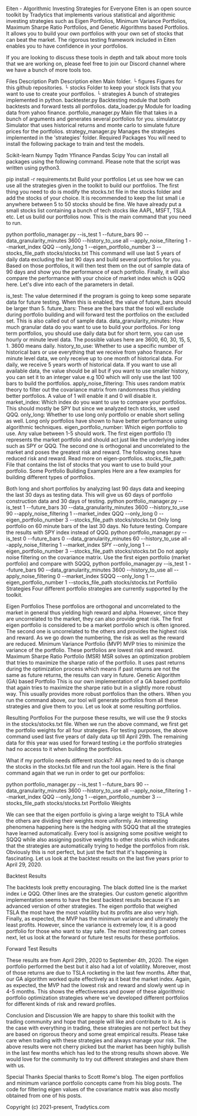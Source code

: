 Eiten - Algorithmic Investing Strategies for Everyone
Eiten is an open source toolkit by Tradytics that implements various statistical and algorithmic investing strategies such as Eigen Portfolios, Minimum Variance Portfolios, Maximum Sharpe Ratio Portfolios, and Genetic Algorithms based Portfolios. It allows you to build your own portfolios with your own set of stocks that can beat the market. The rigorous testing framework included in Eiten enables you to have confidence in your portfolios.

If you are looking to discuss these tools in depth and talk about more tools that we are working on, please feel free to join our Discord channel where we have a bunch of more tools too.

Files Description
Path	Description
eiten	Main folder.
└  figures	Figures for this github repositories.
└  stocks	Folder to keep your stock lists that you want to use to create your portfolios.
└  strategies	A bunch of strategies implemented in python.
backtester.py	Backtesting module that both backtests and forward tests all portfolios.
data_loader.py	Module for loading data from yahoo finance.
portfolio_manager.py	Main file that takes in a bunch of arguments and generates several portfolios for you.
simulator.py	Simulator that uses historical returns and monte carlo to simulate future prices for the portfolios.
strategy_manager.py	Manages the strategies implemented in the 'strategies' folder.
Required Packages
You will need to install the following package to train and test the models.

Scikit-learn
Numpy
Tqdm
Yfinance
Pandas
Scipy
You can install all packages using the following command. Please note that the script was written using python3.

pip install -r requirements.txt
Build your portfolios
Let us see how we can use all the strategies given in the toolkit to build our portfolios. The first thing you need to do is modify the stocks.txt file in the stocks folder and add the stocks of your choice. It is recommended to keep the list small i.e anywhere between 5 to 50 stocks should be fine. We have already put a small stocks list containing a bunch of tech stocks like AAPL, MSFT, TSLA etc. Let us build our portfolios now. This is the main command that you need to run.

python portfolio_manager.py --is_test 1 --future_bars 90 --data_granularity_minutes 3600 --history_to_use all --apply_noise_filtering 1 --market_index QQQ --only_long 1 --eigen_portfolio_number 3 --stocks_file_path stocks/stocks.txt
This command will use last 5 years of daily data excluding the last 90 days and build several portfolios for you. Based on those portfolios, it will then test them on the out of sample data of 90 days and show you the performance of each portfolio. Finally, it will also compare the performance with your choice of market index which is QQQ here. Let's dive into each of the parameters in detail.

is_test: The value determined if the program is going to keep some separate data for future testing. When this is enabled, the value of future_bars should be larger than 5.
future_bars: These are the bars that the tool will exclude during portfolio building and will forward test the portfolios on the excluded set. This is also called out of sample data.
data_granularity_minutes: How much granular data do you want to use to build your portfolios. For long term portfolios, you should use daily data but for short term, you can use hourly or minute level data. The possible values here are 3600, 60, 30, 15, 5, 1. 3600 means daily.
history_to_use: Whether to use a specific number of historical bars or use everything that we receive from yahoo finance. For minute level data, we only receive up to one month of historical data. For daily, we receive 5 years worth of historical data. If you want to use all available data, the value should be all but if you want to use smaller history, you can set it to an integer value e.g 100 which will only use the last 100 bars to build the portfolios.
apply_noise_filtering: This uses random matrix theory to filter out the covariance matrix from randomness thus yielding better portfolios. A value of 1 will enable it and 0 will disable it.
market_index: Which index do you want to use to compare your portfolios. This should mostly be SPY but since we analyzed tech stocks, we used QQQ.
only_long: Whether to use long only portfolio or enable short selling as well. Long only portfolios have shown to have better performance using algorithmic techniques.
eigen_portfolio_number: Which eigen portfolio to use. Any value between 1-5 should work. The first eigen portfolio (1) represents the market portfolio and should act just like the underlying index such as SPY or QQQ. The second one is orthogonal and uncorrelated to the market and poses the greatest risk and reward. The following ones have reduced risk and reward. Read more on eigen-portfolios.
stocks_file_path: File that contains the list of stocks that you want to use to build your portfolio.
Some Portfolio Building Examples
Here are a few examples for building different types of portfolios.

Both long and short portfolios by analyzing last 90 days data and keeping the last 30 days as testing data. This will give us 60 days of portfolio construction data and 30 days of testing.
python portfolio_manager.py --is_test 1 --future_bars 30 --data_granularity_minutes 3600 --history_to_use 90 --apply_noise_filtering 1 --market_index QQQ --only_long 0 --eigen_portfolio_number 3 --stocks_file_path stocks/stocks.txt
Only long portfolio on 60 minute bars of the last 30 days. No future testing. Compare the results with SPY index instead of QQQ.
python portfolio_manager.py --is_test 0 --future_bars 0 --data_granularity_minutes 60 --history_to_use all --apply_noise_filtering 1 --market_index SPY --only_long 1 --eigen_portfolio_number 3 --stocks_file_path stocks/stocks.txt
Do not apply noise filtering on the covariance matrix. Use the first eigen portfolio (market portfolio) and compare with SQQQ,
python portfolio_manager.py --is_test 1 --future_bars 90 --data_granularity_minutes 3600 --history_to_use all --apply_noise_filtering 0 --market_index SQQQ --only_long 1 --eigen_portfolio_number 1 --stocks_file_path stocks/stocks.txt
Portfolio Strategies
Four different portfolio strategies are currently supported by the toolkit.

Eigen Portfolios
These portfolios are orthogonal and uncorrelated to the market in general thus yielding high reward and alpha. However, since they are uncorrelated to the market, they can also provide great risk. The first eigen portfolio is considered to be a market portfolio which is often ignored. The second one is uncorrelated to the others and provides the highest risk and reward. As we go down the numbering, the risk as well as the reward are reduced.
Minimum Variance Portfolio (MVP)
MVP tries to minimize the variance of the portfolio. These portfolios are lowest risk and reward.
Maximum Sharpe Ratio Portfolio (MSR)
MSR solves an optimization problem that tries to maximize the sharpe ratio of the portfolio. It uses past returns during the optimization process which means if past returns are not the same as future returns, the results can vary in future.
Genetic Algorithm (GA) based Portfolio
This is our own implementation of a GA based portfolio that again tries to maximize the sharpe ratio but in a slightly more robust way. This usually provides more robust portfolios than the others.
When you run the command above, our tool will generate portfolios from all these strategies and give them to you. Let us look at some resulting portfolios.

Resulting Portfolios
For the purpose these results, we will use the 9 stocks in the stocks/stocks.txt file. When we run the above command, we first get the portfolio weights for all four strategies. For testing purposes, the above command used last five years of daily data up till April 29th. The remaining data for this year was used for forward testing i.e the portfolio strategies had no access to it when building the portfolios.

What if my portfolio needs different stocks?: All you need to do is change the stocks in the stocks.txt file and run the tool again. Here is the final command again that we run in order to get our portfolios:

python portfolio_manager.py --is_test 1 --future_bars 90 --data_granularity_minutes 3600 --history_to_use all --apply_noise_filtering 1 --market_index QQQ --only_long 1 --eigen_portfolio_number 3 --stocks_file_path stocks/stocks.txt
Portfolio Weights


We can see that the eigen portfolio is giving a large weight to TSLA while the others are dividing their weights more uniformly. An interesting phenomena happening here is the hedging with SQQQ that all the strategies have learned automatically. Every tool is assigning some positive weight to SQQQ while also assigning positive weights to other stocks which indicates that the strategies are automatically trying to hedge the portfolios from risk. Obviously this is not perfect, but just the fact that it's happening is fascinating. Let us look at the backtest results on the last five years prior to April 29, 2020.

Backtest Results


The backtests look pretty encouraging. The black dotted line is the market index i.e QQQ. Other lines are the strategies. Our custom genetic algorithm implementation seems to have the best backtest results because it's an advanced version of other strategies. The eigen portfolio that weighed TSLA the most have the most volatility but its profits are also very high. Finally, as expected, the MVP has the minimum variance and ultimately the least profits. However, since the variance is extremely low, it is a good portfolio for those who want to stay safe. The most interesting part comes next, let us look at the forward or future test results for these portfolios.

Forward Test Results


These results are from April 29th, 2020 to September 4th, 2020. The eigen portfolio performed the best but it also had a lot of volatility. Moreover, most of those returns are due to TSLA rocketing in the last few months. After that, our GA algorithm worked quite effectively as it beat the market index. Again, as expected, the MVP had the lowest risk and reward and slowly went up in 4-5 months. This shows the effectiveness and power of these algorithmic portfolio optimization strategies where we've developed different portfolios for different kinds of risk and reward profiles.

Conclusion and Discussion
We are happy to share this toolkit with the trading community and hope that people will like and contribute to it. As is the case with everything in trading, these strategies are not perfect but they are based on rigorous theory and some great empirical results. Please take care when trading with these strategies and always manage your risk. The above results were not cherry picked but the market has been highly bullish in the last few months which has led to the strong results shown above. We would love for the community to try out different strategies and share them with us.

Special Thanks
Special thanks to Scott Rome's blog. The eigen portfolios and minimum variance portfolio concepts came from his blog posts. The code for filtering eigen values of the covariance matrix was also mostly obtained from one of his posts.

Copyright (c) 2021-present, Tradytics.com

